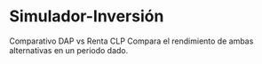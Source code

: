 # Simulador-Inversión
Comparativo DAP vs Renta CLP
Compara el rendimiento de ambas alternativas en un periodo dado.
